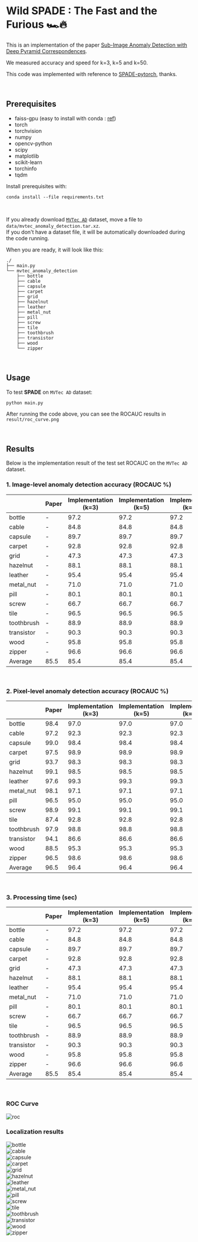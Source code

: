 # Wild SPADE : The Fast and the Furious 🏎🔥

This is an implementation of the paper [Sub-Image Anomaly Detection with Deep
Pyramid Correspondences](https://arxiv.org/pdf/2005.02357.pdf).

We measured accuracy and speed for k=3, k=5 and k=50.

This code was implemented with reference to [SPADE-pytorch](https://github.com/byungjae89/SPADE-pytorch), thanks.

<br/>

## Prerequisites

- faiss-gpu (easy to install with conda : [ref](https://github.com/facebookresearch/faiss/blob/main/INSTALL.md))
- torch
- torchvision
- numpy
- opencv-python
- scipy
- matplotlib
- scikit-learn
- torchinfo
- tqdm


Install prerequisites with:  
```
conda install --file requirements.txt
```

<br/>

If you already download [`MVTec AD`](https://www.mvtec.com/company/research/datasets/mvtec-ad/) dataset, move a file to `data/mvtec_anomaly_detection.tar.xz`.  
If you don't have a dataset file, it will be automatically downloaded during the code running.

When you are ready, it will look like this:
```
./
├── main.py
└── mvtec_anomaly_detection
    ├── bottle
    ├── cable
    ├── capsule
    ├── carpet
    ├── grid
    ├── hazelnut
    ├── leather
    ├── metal_nut
    ├── pill
    ├── screw
    ├── tile
    ├── toothbrush
    ├── transistor
    ├── wood
    └── zipper
```

<br/>

## Usage

To test **SPADE** on `MVTec AD` dataset:
```
python main.py
```

After running the code above, you can see the ROCAUC results in `result/roc_curve.png`

<br/>

## Results

Below is the implementation result of the test set ROCAUC on the `MVTec AD` dataset.  

### 1. Image-level anomaly detection accuracy (ROCAUC %)

| | Paper | Implementation<br/>(k=3) | Implementation<br/>(k=5) | Implementation<br/>(k=50) |
| - | - | - | - | - |
| bottle | - | 97.2 | 97.2 | 97.2 |
| cable | - | 84.8 | 84.8 | 84.8 |
| capsule | - | 89.7 | 89.7 | 89.7 |
| carpet | - | 92.8 | 92.8 | 92.8 |
| grid | - | 47.3 | 47.3 | 47.3 |
| hazelnut | - | 88.1 | 88.1 | 88.1 |
| leather | - | 95.4 | 95.4 | 95.4 |
| metal_nut | - | 71.0 | 71.0 | 71.0 |
| pill | - | 80.1 | 80.1 | 80.1 |
| screw | - | 66.7 | 66.7 | 66.7 |
| tile | - | 96.5 | 96.5 | 96.5 |
| toothbrush | - | 88.9 | 88.9 | 88.9 |
| transistor | - | 90.3 | 90.3 | 90.3 |
| wood | - | 95.8 | 95.8 | 95.8 |
| zipper | - | 96.6 | 96.6 | 96.6 |
| Average | 85.5 | 85.4 | 85.4 | 85.4 |

<br/>

### 2. Pixel-level anomaly detection accuracy (ROCAUC %)

| | Paper | Implementation<br/>(k=3) | Implementation<br/>(k=5) | Implementation<br/>(k=50) |
| - | - | - | - | - |
| bottle | 98.4 | 97.0 | 97.0 | 97.0 |
| cable | 97.2 | 92.3 | 92.3 | 92.3 |
| capsule | 99.0 | 98.4 | 98.4 | 98.4 |
| carpet | 97.5 | 98.9 | 98.9 | 98.9 |
| grid | 93.7 | 98.3 | 98.3 | 98.3 |
| hazelnut | 99.1 | 98.5 | 98.5 | 98.5 |
| leather | 97.6 | 99.3 | 99.3 | 99.3 |
| metal_nut | 98.1 | 97.1 | 97.1 | 97.1 |
| pill | 96.5 | 95.0 | 95.0 | 95.0 |
| screw | 98.9 | 99.1 | 99.1 | 99.1 |
| tile | 87.4 | 92.8 | 92.8 | 92.8 |
| toothbrush | 97.9 | 98.8 | 98.8 | 98.8 |
| transistor | 94.1 | 86.6 | 86.6 | 86.6 |
| wood | 88.5 | 95.3 | 95.3 | 95.3 |
| zipper | 96.5 | 98.6 | 98.6 | 98.6 |
| Average | 96.5 | 96.4 | 96.4 | 96.4 |

<br/>

### 3. Processing time (sec)

| | Paper | Implementation<br/>(k=3) | Implementation<br/>(k=5) | Implementation<br/>(k=50) |
| - | - | - | - | - |
| bottle | - | 97.2 | 97.2 | 97.2 |
| cable | - | 84.8 | 84.8 | 84.8 |
| capsule | - | 89.7 | 89.7 | 89.7 |
| carpet | - | 92.8 | 92.8 | 92.8 |
| grid | - | 47.3 | 47.3 | 47.3 |
| hazelnut | - | 88.1 | 88.1 | 88.1 |
| leather | - | 95.4 | 95.4 | 95.4 |
| metal_nut | - | 71.0 | 71.0 | 71.0 |
| pill | - | 80.1 | 80.1 | 80.1 |
| screw | - | 66.7 | 66.7 | 66.7 |
| tile | - | 96.5 | 96.5 | 96.5 |
| toothbrush | - | 88.9 | 88.9 | 88.9 |
| transistor | - | 90.3 | 90.3 | 90.3 |
| wood | - | 95.8 | 95.8 | 95.8 |
| zipper | - | 96.6 | 96.6 | 96.6 |
| Average | 85.5 | 85.4 | 85.4 | 85.4 |

<br/>

### ROC Curve 

![roc](./assets/roc_curve.png)

### Localization results  

![bottle](./assets/bottle_000.png)  
![cable](./assets/cable_000.png)  
![capsule](./assets/capsule_000.png)  
![carpet](./assets/carpet_000.png)  
![grid](./assets/grid_000.png)  
![hazelnut](./assets/hazelnut_000.png)  
![leather](./assets/leather_000.png)  
![metal_nut](./assets/metal_nut_000.png)  
![pill](./assets/pill_000.png)  
![screw](./assets/screw_000.png)  
![tile](./assets/tile_000.png)  
![toothbrush](./assets/toothbrush_000.png)  
![transistor](./assets/transistor_000.png)  
![wood](./assets/wood_000.png)  
![zipper](./assets/zipper_000.png)  
